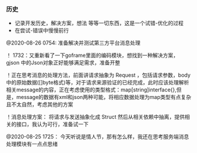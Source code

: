 ### 历史

- 记录开发历史，解决方案，想法 等等一切东西，这是一个试错-优化的过程
- 在尝试-错误中慢慢前行

@2020-08-26 0754: 准备解决并测试第三方平台消息处理

！ 1732：又重新看了一下goframe里面的编码模块，想找到一种解决方案，gjson 中的Json对象正好能够满足需求，准备开整

！正在思考消息的处理方法，前面讲请求抽象为 Request ，包括请求参数，body中的原始数据([]byte格式)等，对于请求来源验证的已经完成，此时应该处理解析相关message的内容，正在考虑使用的类型格式：map[string]interface{},但是，message的数据有xml和json两种可能，将相应数据处理为map类型有点复杂且不太自然，考虑其他的方案

！消息处理方案： 将请求与发送抽象化成 Struct 然后从相关依赖中抽离，提供相关的接口，我认为可行，准备试一下

@2020-08-25 1725： 今天听说是情人节，那有怎么样，我还在思考服务端消息处理模块有一点点思绪